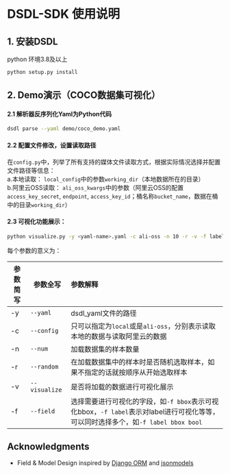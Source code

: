 # DSDL-SDK 使用说明

## 1. 安装DSDL

python 环境3.8及以上
```bash
python setup.py install
```

## 2. Demo演示（COCO数据集可视化）

#### 2.1 解析器反序列化Yaml为Python代码
```bash
dsdl parse --yaml demo/coco_demo.yaml
```

#### 2.2 配置文件修改，设置读取路径

  在`config.py`中，列举了所有支持的媒体文件读取方式，根据实际情况选择并配置文件路径等信息：  
  a.本地读取： `local_config`中的参数`working_dir`（本地数据所在的目录）    
  b.阿里云OSS读取： `ali_oss_kwargs`中的参数（阿里云OSS的配置`access_key_secret`, `endpoint`, `access_key_id`；桶名称`bucket_name`，数据在桶中的目录`working_dir`）  

#### 2.3 可视化功能展示：

   ```bash
   python visualize.py -y <yaml-name>.yaml -c ali-oss -n 10 -r -v -f label bbox bool
   ```

   每个参数的意义为：

   | 参数简写 | 参数全写      | 参数解释                                                     |
   | -------- | ------------- | :----------------------------------------------------------- |
   | -y       | `--yaml`      | dsdl_yaml文件的路径                                          |
   | -c       | `--config`    | 只可以指定为`local`或是`ali-oss`，分别表示读取本地的数据与读取阿里云的数据 |
   | -n       | `--num`       | 加载数据集的样本数量                                         |
   | -r       | `--random`    | 在加载数据集中的样本时是否随机选取样本，如果不指定的话就按顺序从开始选取样本 |
   | -v       | `--visualize` | 是否将加载的数据进行可视化展示                               |
   | -f       | `--field`     | 选择需要进行可视化的字段，如`-f bbox`表示可视化bbox，`-f label`表示对label进行可视化等等，可以同时选择多个，如`-f label bbox bool` |


## Acknowledgments

* Field & Model Design inspired by [Django ORM](https://www.djangoproject.com/) and [jsonmodels](https://github.com/jazzband/jsonmodels)
